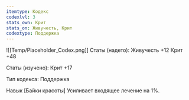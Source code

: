 ```yaml
---
itemtype: Кодекс
codexlvl: 3
stats_own: Крит
stats_on: Живучесть, Крит
codextype: Поддержка
---
```

![[Temp/Placeholder_Codex.png]]
Статы (надето):
Живучесть +12
Крит +48

Статы (изучено):
Крит +17

Тип кодекса: Поддержка


Навык
[Байки красоты]
Усиливает входящее лечение на 1%.


